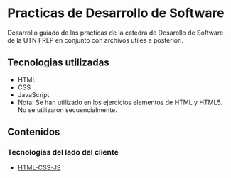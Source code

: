 # Practicas de Desarrollo de Software
Desarrollo guiado de las practicas de la catedra de Desarollo de Software de la UTN FRLP en conjunto con archivos utiles a posteriori.

## Tecnologias utilizadas
- HTML
- CSS
- JavaScript
- Nota: Se han utilizado en los ejercicios elementos de HTML y HTML5. No se utilizaron secuencialmente.

## Contenidos
### Tecnologias del lado del cliente
- [HTML-CSS-JS](https://github.com/SantiTalavera/UTN-DS25-practicas/tree/4465d9992742784e52d2e44507c7aa537d5831b6/HTML-CSS-JS)
